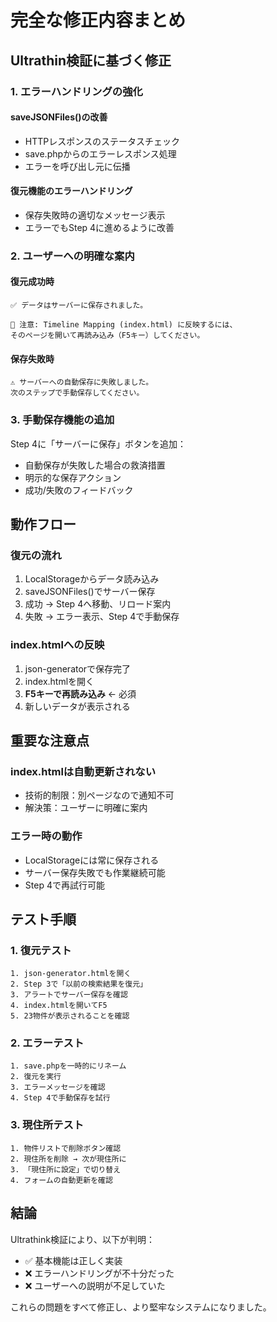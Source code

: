 # 完全な修正内容まとめ

## Ultrathin検証に基づく修正

### 1. エラーハンドリングの強化

#### saveJSONFiles()の改善
- HTTPレスポンスのステータスチェック
- save.phpからのエラーレスポンス処理
- エラーを呼び出し元に伝播

#### 復元機能のエラーハンドリング
- 保存失敗時の適切なメッセージ表示
- エラーでもStep 4に進めるように改善

### 2. ユーザーへの明確な案内

#### 復元成功時
```
✅ データはサーバーに保存されました。

📌 注意: Timeline Mapping (index.html) に反映するには、
そのページを開いて再読み込み（F5キー）してください。
```

#### 保存失敗時
```
⚠️ サーバーへの自動保存に失敗しました。
次のステップで手動保存してください。
```

### 3. 手動保存機能の追加

Step 4に「サーバーに保存」ボタンを追加：
- 自動保存が失敗した場合の救済措置
- 明示的な保存アクション
- 成功/失敗のフィードバック

## 動作フロー

### 復元の流れ
1. LocalStorageからデータ読み込み
2. saveJSONFiles()でサーバー保存
3. 成功 → Step 4へ移動、リロード案内
4. 失敗 → エラー表示、Step 4で手動保存

### index.htmlへの反映
1. json-generatorで保存完了
2. index.htmlを開く
3. **F5キーで再読み込み** ← 必須
4. 新しいデータが表示される

## 重要な注意点

### index.htmlは自動更新されない
- 技術的制限：別ページなので通知不可
- 解決策：ユーザーに明確に案内

### エラー時の動作
- LocalStorageには常に保存される
- サーバー保存失敗でも作業継続可能
- Step 4で再試行可能

## テスト手順

### 1. 復元テスト
```
1. json-generator.htmlを開く
2. Step 3で「以前の検索結果を復元」
3. アラートでサーバー保存を確認
4. index.htmlを開いてF5
5. 23物件が表示されることを確認
```

### 2. エラーテスト
```
1. save.phpを一時的にリネーム
2. 復元を実行
3. エラーメッセージを確認
4. Step 4で手動保存を試行
```

### 3. 現住所テスト
```
1. 物件リストで削除ボタン確認
2. 現住所を削除 → 次が現住所に
3. 「現住所に設定」で切り替え
4. フォームの自動更新を確認
```

## 結論

Ultrathink検証により、以下が判明：
- ✅ 基本機能は正しく実装
- ❌ エラーハンドリングが不十分だった
- ❌ ユーザーへの説明が不足していた

これらの問題をすべて修正し、より堅牢なシステムになりました。